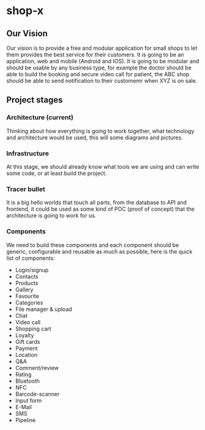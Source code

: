 # shop-x
## Our Vision
Our vision is to provide a free and modular application for small shops to let them provides the best service for their customers.
It is going to be an application, web and mobile (Android and IOS).
It is going to be modular and should be usable by any business type, for example the doctor should be able to build the booking and secure video call for patient, the ABC shop should be able to send notification to their customemr when XYZ is on sale.

## Project stages
### Architecture (current)
Thinking about how everything is going to work together, what technology and architecture would be used, this will some diagrams and pictures.
### Infrastructure
At this stage, we should already know what tools we are using and can write some code, or at least build the project.
### Tracer bullet
It is a big hello worlds that touch all parts, from the database to API and frontend, it could be used as some kind of POC (proof of concept) that the architecture is going to work for us.
### Components
We need to build these components and each component should be generic, configurable and reusable as much as possible, here is the quick list of components:
* Login/signup
* Contacts
* Products
* Gallery
* Favourite
* Categories
* File manager & upload
* Chat
* Video call
* Shopping cart
* Loyalty
* Gift cards
* Payment
* Location
* Q&A
* Comment/review
* Rating
* Bluetooth 
* NFC
* Barcode-scanner
* Input form
* E-Mail
* SMS
* Pipeline
